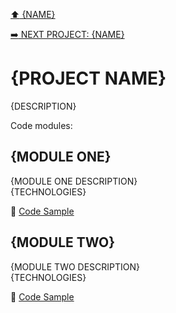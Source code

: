 [:arrow_up: {NAME}](/README.md)

[:arrow_right: NEXT PROJECT: {NAME}](/README.md)

# {PROJECT NAME}
{DESCRIPTION}

Code modules:

## {MODULE ONE}
{MODULE ONE DESCRIPTION}\
{TECHNOLOGIES}

:link: [Code Sample](/README.md)

## {MODULE TWO}
{MODULE TWO DESCRIPTION}\
{TECHNOLOGIES}

:link: [Code Sample](/README.md)